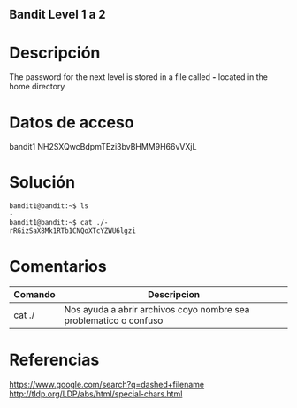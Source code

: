 ## Bandit Level 1 a 2

# Descripción
The password for the next level is stored in a file called **-** located in the home directory

# Datos de acceso
bandit1
NH2SXQwcBdpmTEzi3bvBHMM9H66vVXjL
# Solución
```bash
bandit1@bandit:~$ ls
-
bandit1@bandit:~$ cat ./-
rRGizSaX8Mk1RTb1CNQoXTcYZWU6lgzi
```

# Comentarios

| Comando | Descripcion|
|------------|--------------|
| cat ./ | Nos ayuda a abrir archivos coyo nombre sea problematico o confuso|


# Referencias
https://www.google.com/search?q=dashed+filename
http://tldp.org/LDP/abs/html/special-chars.html

